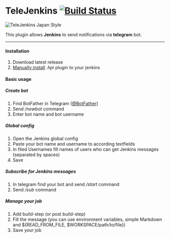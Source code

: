 # TeleJenkins [![Build Status](https://ci.jenkins.io/job/Plugins/job/telegram-notifications-plugin/job/master/badge/icon)](https://ci.jenkins.io/job/Plugins/job/telegram-notifications-plugin/job/master/)

![TeleJenkins Japan Style](https://pp.vk.me/c636926/v636926471/193d1/fARBefBcfzs.jpg)

This plugin allows **Jenkins** to send notifications via **telegram** bot.

---
 
#### Installation
1. Download latest release 
2. [Manually install](https://jenkins.io/doc/book/managing/plugins/#advanced-installation) *.hpi* plugin to your jenkins

#### Basic usage
##### Create bot
1. Find BotFather in Telegram ([@BotFather](https://t.me/@BotFather))
2. Send */newbot* command 
3. Enter bot name and bot username

##### Global config
1. Open the Jenkins global config
2. Paste your bot name and username to according textfields
3. In filed Usernames fill names of users who can get Jenkins messages (separated by spaces) 
4. Save 

##### Subscribe for Jenkins messages
1. In telegram find your bot and send */start* command
2. Send */sub* command

##### Manage your job
1. Add build-step (or post build-step)
2. Fill the message (you can use environment variables, simple Markdown and ${READ_FROM_FILE, $WORKSPACE/path/to/file})
3. Save your job
